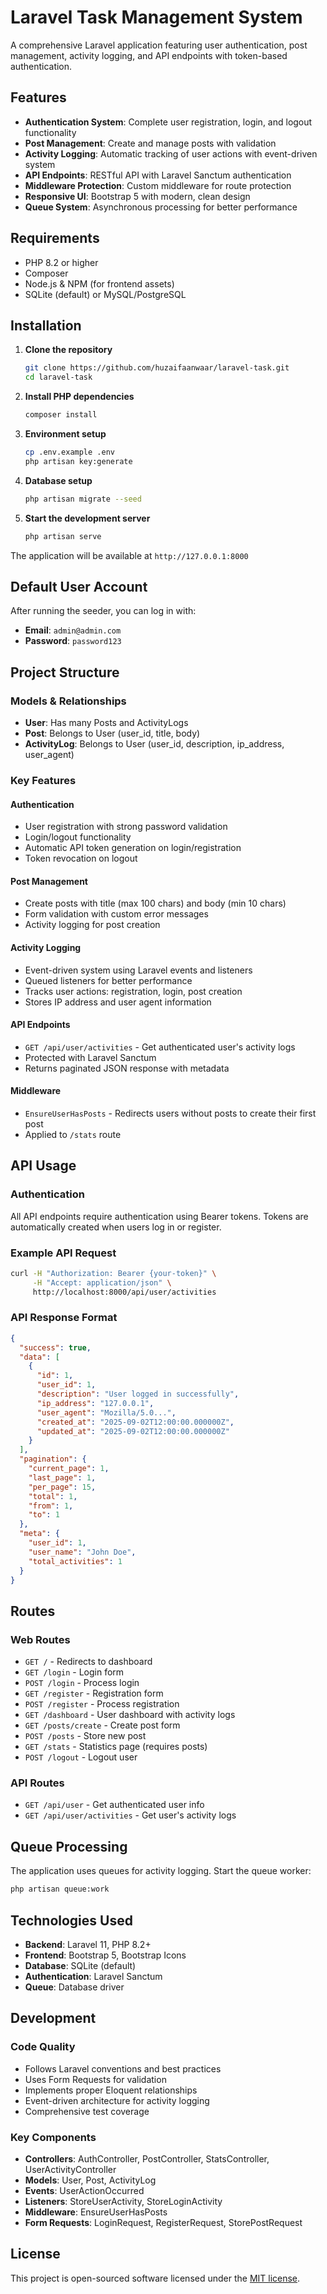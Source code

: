 # Laravel Task Management System

A comprehensive Laravel application featuring user authentication, post management, activity logging, and API endpoints with token-based authentication.

## Features
- **Authentication System**: Complete user registration, login, and logout functionality
- **Post Management**: Create and manage posts with validation
- **Activity Logging**: Automatic tracking of user actions with event-driven system
- **API Endpoints**: RESTful API with Laravel Sanctum authentication
- **Middleware Protection**: Custom middleware for route protection
- **Responsive UI**: Bootstrap 5 with modern, clean design
- **Queue System**: Asynchronous processing for better performance

## Requirements
- PHP 8.2 or higher
- Composer
- Node.js & NPM (for frontend assets)
- SQLite (default) or MySQL/PostgreSQL

## Installation
1. **Clone the repository**
   ```bash
   git clone https://github.com/huzaifaanwaar/laravel-task.git
   cd laravel-task
   ```

2. **Install PHP dependencies**
   ```bash
   composer install
   ```

3. **Environment setup**
   ```bash
   cp .env.example .env
   php artisan key:generate
   ```

4. **Database setup**
   ```bash
   php artisan migrate --seed
   ```

5. **Start the development server**
   ```bash
   php artisan serve
   ```

The application will be available at `http://127.0.0.1:8000`

## Default User Account
After running the seeder, you can log in with:
- **Email**: `admin@admin.com`
- **Password**: `password123`

## Project Structure
### Models & Relationships
- **User**: Has many Posts and ActivityLogs
- **Post**: Belongs to User (user_id, title, body)
- **ActivityLog**: Belongs to User (user_id, description, ip_address, user_agent)

### Key Features
#### Authentication
- User registration with strong password validation
- Login/logout functionality
- Automatic API token generation on login/registration
- Token revocation on logout

#### Post Management
- Create posts with title (max 100 chars) and body (min 10 chars)
- Form validation with custom error messages
- Activity logging for post creation

#### Activity Logging
- Event-driven system using Laravel events and listeners
- Queued listeners for better performance
- Tracks user actions: registration, login, post creation
- Stores IP address and user agent information

#### API Endpoints
- `GET /api/user/activities` - Get authenticated user's activity logs
- Protected with Laravel Sanctum
- Returns paginated JSON response with metadata

#### Middleware
- `EnsureUserHasPosts` - Redirects users without posts to create their first post
- Applied to `/stats` route

## API Usage
### Authentication
All API endpoints require authentication using Bearer tokens. Tokens are automatically created when users log in or register.

### Example API Request
```bash
curl -H "Authorization: Bearer {your-token}" \
     -H "Accept: application/json" \
     http://localhost:8000/api/user/activities
```

### API Response Format
```json
{
  "success": true,
  "data": [
    {
      "id": 1,
      "user_id": 1,
      "description": "User logged in successfully",
      "ip_address": "127.0.0.1",
      "user_agent": "Mozilla/5.0...",
      "created_at": "2025-09-02T12:00:00.000000Z",
      "updated_at": "2025-09-02T12:00:00.000000Z"
    }
  ],
  "pagination": {
    "current_page": 1,
    "last_page": 1,
    "per_page": 15,
    "total": 1,
    "from": 1,
    "to": 1
  },
  "meta": {
    "user_id": 1,
    "user_name": "John Doe",
    "total_activities": 1
  }
}
```

## Routes
### Web Routes
- `GET /` - Redirects to dashboard
- `GET /login` - Login form
- `POST /login` - Process login
- `GET /register` - Registration form
- `POST /register` - Process registration
- `GET /dashboard` - User dashboard with activity logs
- `GET /posts/create` - Create post form
- `POST /posts` - Store new post
- `GET /stats` - Statistics page (requires posts)
- `POST /logout` - Logout user

### API Routes
- `GET /api/user` - Get authenticated user info
- `GET /api/user/activities` - Get user's activity logs

## Queue Processing
The application uses queues for activity logging. Start the queue worker:
```bash
php artisan queue:work
```

## Technologies Used
- **Backend**: Laravel 11, PHP 8.2+
- **Frontend**: Bootstrap 5, Bootstrap Icons
- **Database**: SQLite (default)
- **Authentication**: Laravel Sanctum
- **Queue**: Database driver

## Development
### Code Quality
- Follows Laravel conventions and best practices
- Uses Form Requests for validation
- Implements proper Eloquent relationships
- Event-driven architecture for activity logging
- Comprehensive test coverage

### Key Components
- **Controllers**: AuthController, PostController, StatsController, UserActivityController
- **Models**: User, Post, ActivityLog
- **Events**: UserActionOccurred
- **Listeners**: StoreUserActivity, StoreLoginActivity
- **Middleware**: EnsureUserHasPosts
- **Form Requests**: LoginRequest, RegisterRequest, StorePostRequest

## License
This project is open-sourced software licensed under the [MIT license](https://opensource.org/licenses/MIT).